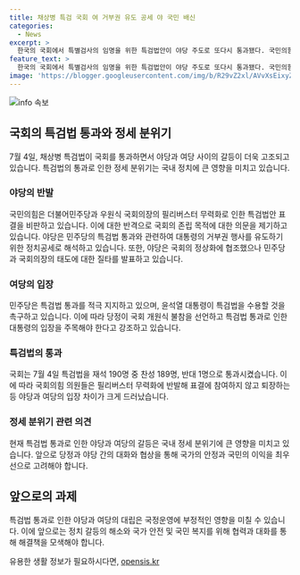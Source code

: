 ```yaml
---
title: 채상병 특검 국회 여 거부권 유도 공세 야 국민 배신
categories:
  - News
excerpt: >
  한국의 국회에서 특별검사의 임명을 위한 특검법안이 야당 주도로 또다시 통과됐다. 국민의힘은 필리버스터를 무력화하고 특검법안을 표결하자 대통령의 거부권을 유도하기 위한 정치공세로 비판했다. 민주당은 국회를 통과한 특검법을 대통령이 수용할 것을 촉구하며, 국회의 강제 종료로 무산되는 개원식에 대해 비판했다. 이에 국회는 특검법을 재석 190명 중 189명 찬성으로 통과시켰다. 국회의힘이 특검 통과에 반대하며 필리버스터를 개시했지만, 민주당의 무력화로 표결이 이뤄졌다.
feature_text: >
  한국의 국회에서 특별검사의 임명을 위한 특검법안이 야당 주도로 또다시 통과됐다. 국민의힘은 필리버스터를 무력화하고 특검법안을 표결하자 대통령의 거부권을 유도하기 위한 정치공세로 비판했다. 민주당은 국회를 통과한 특검법을 대통령이 수용할 것을 촉구하며, 국회의 강제 종료로 무산되는 개원식에 대해 비판했다. 이에 국회는 특검법을 재석 190명 중 189명 찬성으로 통과시켰다. 국회의힘이 특검 통과에 반대하며 필리버스터를 개시했지만, 민주당의 무력화로 표결이 이뤄졌다.
image: 'https://blogger.googleusercontent.com/img/b/R29vZ2xl/AVvXsEixyZcFfHzMRdzZMjFBmAUKJYCLCGyLL1o632UiGVXcaFdKo_bkvkuCioo0uUKlGfBVcT3P84aROyZIXSBEx3Aw5nCQ3pTgDom1WDC4m8eifvWiAmWEEVb4x6G_l8C0QH225ldMjyaFvpxGEBGNO37VmDTDMHGhJPq73UglMfDca1-0aw/s1600/blogspot.png'
---
```


<p><img src="https://blogger.googleusercontent.com/img/b/R29vZ2xl/AVvXsEixyZcFfHzMRdzZMjFBmAUKJYCLCGyLL1o632UiGVXcaFdKo_bkvkuCioo0uUKlGfBVcT3P84aROyZIXSBEx3Aw5nCQ3pTgDom1WDC4m8eifvWiAmWEEVb4x6G_l8C0QH225ldMjyaFvpxGEBGNO37VmDTDMHGhJPq73UglMfDca1-0aw/s1600/blogspot.png" alt="info 속보" /></p>

<h2 data-ke-size="size26">국회의 특검법 통과와 정세 분위기</h2>

<p data-ke-size="size16">7월 4일, 채상병 특검법이 국회를 통과하면서 야당과 여당 사이의 갈등이 더욱 고조되고 있습니다. 특검법의 통과로 인한 정세 분위기는 국내 정치에 큰 영향을 미치고 있습니다.</p>

<h3 data-ke-size="size24"><b>야당의 반발</b></h3>

<p data-ke-size="size16">국민의힘은 더불어민주당과 우원식 국회의장의 필리버스터 무력화로 인한 특검법안 표결을 비판하고 있습니다. 이에 대한 반격으로 국회의 존립 목적에 대한 의문을 제기하고 있습니다. 야당은 민주당의 특검법 통과와 관련하여 대통령의 거부권 행사를 유도하기 위한 정치공세로 해석하고 있습니다. 또한, 야당은 국회의 정상화에 협조했으나 민주당과 국회의장의 태도에 대한 질타를 발표하고 있습니다.</p>

<h3 data-ke-size="size24"><b>여당의 입장</b></h3>

<p data-ke-size="size16">민주당은 특검법 통과를 적극 지지하고 있으며, 윤석열 대통령이 특검법을 수용할 것을 촉구하고 있습니다. 이에 따라 당정이 국회 개원식 불참을 선언하고 특검법 통과로 인한 대통령의 입장을 주목해야 한다고 강조하고 있습니다.</p>

<h3 data-ke-size="size24"><b>특검법의 통과</b></h3>

<p data-ke-size="size16">국회는 7월 4일 특검법을 재석 190명 중 찬성 189명, 반대 1명으로 통과시켰습니다. 이에 따라 국회의힘 의원들은 필리버스터 무력화에 반발해 표결에 참여하지 않고 퇴장하는 등 야당과 여당의 입장 차이가 크게 드러났습니다.</p>

<h3 data-ke-size="size24"><b>정세 분위기 관련 의견</b></h3>

<p data-ke-size="size16">현재 특검법 통과로 인한 야당과 여당의 갈등은 국내 정세 분위기에 큰 영향을 미치고 있습니다. 앞으로 당정과 야당 간의 대화와 협상을 통해 국가의 안정과 국민의 이익을 최우선으로 고려해야 합니다.</p>

<h2 data-ke-size="size26">앞으로의 과제</h2>

<p data-ke-size="size16">특검법 통과로 인한 야당과 여당의 대립은 국정운영에 부정적인 영향을 미칠 수 있습니다. 이에 앞으로는 정치 갈등의 해소와 국가 안전 및 국민 복지를 위해 협력과 대화를 통해 해결책을 모색해야 합니다.</p>
유용한 생활 정보가 필요하시다면, <a href="https://opensis.kr" rel="dofollow">opensis.kr</a>


